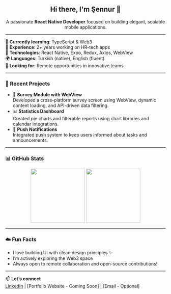 <h2 align="center">Hi there, I'm Şennur 👋</h2>

<p align="center">
  A passionate <b>React Native Developer</b> focused on building elegant, scalable mobile applications.
</p>

---

🌱 **Currently learning**: TypeScript & Web3  
🔭 **Experience**: 2+ years working on HR-tech apps  
📲 **Technologies**: React Native, Expo, Redux, Axios, WebView  
🌍 **Languages**: Turkish (native), English (fluent)  
💼 **Looking for**: Remote opportunities in innovative teams  

---

### 🚀 Recent Projects

- 📱 **Survey Module with WebView**  
  Developed a cross-platform survey screen using WebView, dynamic content loading, and API-driven data filtering.  
- 📊 **Statistics Dashboard**  
  Created pie charts and filterable reports using chart libraries and calendar integrations.  
- 🔔 **Push Notifications**  
  Integrated push system to keep users informed about tasks and announcements.

---

### 📊 GitHub Stats

<p align="center">
  <img src="https://github-readme-stats.vercel.app/api?username=sennurcoban&show_icons=true&theme=radical" height="170" />
  <img src="https://github-readme-stats.vercel.app/api/top-langs/?username=sennurcoban&layout=compact&theme=radical" height="170" />
</p>

---

### ☁️ Fun Facts
- I love building UI with clean design principles ✨
- I’m actively exploring the Web3 space
- Always open to remote collaboration and open-source contributions!

---

📫 **Let’s connect**  
[LinkedIn](https://www.linkedin.com/in/sennur-coban/) | [Portfolio Website - Coming Soon] | [Email - Optional]

